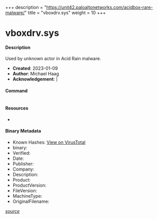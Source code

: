 +++
description = "https://unit42.paloaltonetworks.com/acidbox-rare-malware/"
title = "vboxdrv.sys"
weight = 10
+++

# vboxdrv.sys

#### Description

Used by unknown actor in Acid Rain malware. 

- **Created**: 2023-01-09
- **Author**: Michael Haag
- **Acknowledgement**:  | [](https://twitter.com/)

#### Command

```

```

#### Resources


* []()



#### Binary Metadata


- Known Hashes: [View on VirusTotal](https://www.virustotal.com/gui/file/78827fa00ea48d96ac9af8d1c1e317d02ce11793e7f7f6e4c7aac7b5d7dd490f) 
- binary: 
- Verified: 
- Date: 
- Publisher: 
- Company: 
- Description: 
- Product: 
- ProductVersion: 
- FileVersion: 
- MachineType: 
- OriginalFilename: 

[*source*](https://github.com/magicsword-io/LOLDrivers/tree/main/yaml/vboxdrv.sys.yml)